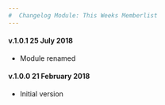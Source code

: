 ```yaml
---
#  Changelog Module: This Weeks Memberlist
---
```

<h4>v.1.0.1 25 July 2018</h4>
<ul>
<li>Module renamed</li>
</ul>

<h4>v.1.0.0 21 February 2018</h4>
<ul>
<li>Initial version</li>
</ul>
